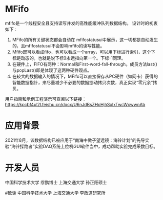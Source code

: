 # MFifo
mfifo是一个线程安全且支持读写并发的高性能缓冲队列数据结构。
设计时的初衷如下：
1. MFifo的所有关键状态都会自动在 mfifostatusui中展示，这一切都是自动发生的，且mfifostatusui不会影响mfifo的读写性能。
2. Mfifo既可以看成fifo，也可以看成一个array，可以用下标进行索引，这个下标是动态的，也就是说下标0永远指向第一个。下标-1同理。
3. 在硬件上，FIFO有两种：Normal和First-word-fall-through。成员方法last()与popLast()即是体现了这两种硬件观点。
4. 在较大的数据输入的情况下，MFifo可以直接保存从PC硬件（如网卡）获得的智能数据指针，来尽量减少不必要的数据挪动拷贝次数，真正实现“零冗余”拷贝。

用户指南和示例工程演示可查阅以下链接：
https://kpcbf4ul2l.feishu.cn/docx/U6nJdBsZHoHjhSxIxTwcWxwwnAb

# 应用背景
2021年8月，该数据结构已被应用于“南海中微子望远镜：海铃计划”的先导实验“海铃探路者”实验DAQ系统上位机GUI软件当中，成功帮助实验完成采数目标。

# 开发人员
中国科学技术大学 缪鹏博士
上海交通大学 孙正阳硕士

#致谢
中国科学技术大学
上海交通大学
李政道研究所




